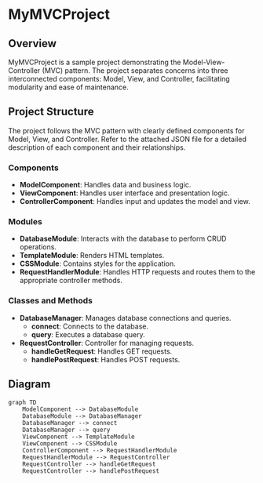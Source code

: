 # MyMVCProject


## Overview

MyMVCProject is a sample project demonstrating the Model-View-Controller (MVC) pattern. The project separates concerns into three interconnected components: Model, View, and Controller, facilitating modularity and ease of maintenance.


## Project Structure

The project follows the MVC pattern with clearly defined components for Model, View, and Controller. Refer to the attached JSON file for a detailed description of each component and their relationships.

### Components

- **ModelComponent**: Handles data and business logic.
- **ViewComponent**: Handles user interface and presentation logic.
- **ControllerComponent**: Handles input and updates the model and view.

### Modules

- **DatabaseModule**: Interacts with the database to perform CRUD operations.
- **TemplateModule**: Renders HTML templates.
- **CSSModule**: Contains styles for the application.
- **RequestHandlerModule**: Handles HTTP requests and routes them to the appropriate controller methods.

### Classes and Methods

- **DatabaseManager**: Manages database connections and queries.
  - **connect**: Connects to the database.
  - **query**: Executes a database query.
- **RequestController**: Controller for managing requests.
  - **handleGetRequest**: Handles GET requests.
  - **handlePostRequest**: Handles POST requests.


## Diagram

```mermaid
graph TD
    ModelComponent --> DatabaseModule
    DatabaseModule --> DatabaseManager
    DatabaseManager --> connect
    DatabaseManager --> query
    ViewComponent --> TemplateModule
    ViewComponent --> CSSModule
    ControllerComponent --> RequestHandlerModule
    RequestHandlerModule --> RequestController
    RequestController --> handleGetRequest
    RequestController --> handlePostRequest
```
